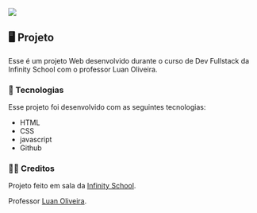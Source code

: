 <p>
 <img src="./kanban/p![kanban](https://github.com/skulzks/projeto-Kanban/assets/161469096/4df8ddcb-b2f0-4a47-87d0-e40b28f327cc)
 width="100%" />
</p>

## 🖥️ Projeto

Esse é um projeto Web desenvolvido durante o curso de Dev Fullstack da Infinity School com o professor Luan Oliveira.

### 🔎 Tecnologias

Esse projeto foi desenvolvido com as seguintes tecnologias:

- HTML
- CSS
- javascript
- Github



### 🧑‍💻 Creditos

Projeto feito em sala da [Infinity School](https://infinityschool.com.br/).

Professor [Luan Oliveira](https://www.linkedin.com/in/luanpdd/).
